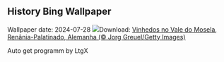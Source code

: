 ## History Bing Wallpaper
Wallpaper date: 2024-07-28
![](https://www.bing.com/th?id=OHR.RhinelandVineyards_PT-BR7268269161_UHD.jpg&w=1000)Download: [Vinhedos no Vale do Mosela, Renânia-Palatinado, Alemanha (© Jorg Greuel/Getty Images)](https://www.bing.com/th?id=OHR.RhinelandVineyards_PT-BR7268269161_UHD.jpg)

Auto get programm by LtgX
